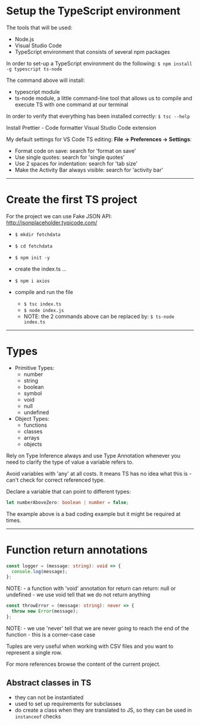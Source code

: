 # Setup the TypeScript environment

The tools that will be used:

- Node.js
- Visual Studio Code
- TypeScript environment that consists of several npm packages

In order to set-up a TypeScript environment do the following:
`$ npm install -g typescript ts-node`

The command above will install:

- typescript module
- ts-node module, a little command-line tool that allows us to compile and execute TS with one command at our terminal

In order to verify that everything has been installed correctly:
`$ tsc --help`

Install Prettier - Code formatter Visual Studio Code extension

My default settings for VS Code TS editing: **File -> Preferences -> Settings**:

- Format code on save: search for 'format on save'
- Use single quotes: search for 'single quotes'
- Use 2 spaces for indentation: search for 'tab size'
- Make the Activity Bar always visible: search for 'activity bar'

---

# Create the first TS project

For the project we can use Fake JSON API: http://jsonplaceholder.typicode.com/

- `$ mkdir fetchdata`
- `$ cd fetchdata`
- `$ npm init -y`

- create the index.ts
  ...

- `$ npm i axios`

- compile and run the file
  - `$ tsc index.ts`
  - `$ node index.js`
  - NOTE: the 2 commands above can be replaced by: `$ ts-node index.ts`

---

# Types

- Primitive Types:
  - number
  - string
  - boolean
  - symbol
  - void
  - null
  - undefined
- Object Types:
  - functions
  - classes
  - arrays
  - objects

Rely on Type Inference always and use Type Annotation whenever you need to clarify the type of value a variable refers to.

Avoid variables with 'any' at all costs. It means TS has no idea what this is - can't check for correct referenced type.

Declare a variable that can point to different types:

```typescript
let numberAboveZero: boolean | number = false;
```

The example above is a bad coding example but it might be required at times.

---

# Function return annotations

```typescript
const logger = (message: string): void => {
  console.log(message);
};
```

NOTE: - a function with 'void' annotation for return can return: null or undefined - we use void tell that we do not return anything

```typescript
const throwError = (message: string): never => {
  throw new Error(message);
};
```

NOTE: - we use 'never' tell that we are never going to reach the end of the function - this is a corner-case case

Tuples are very useful when working with CSV files and you want to represent a single row.

For more references browse the content of the current project.

## Abstract classes in TS

- they can not be instantiated
- used to set up requirements for subclasses
- do create a class when they are translated to JS, so they can be used in `instanceof` checks
